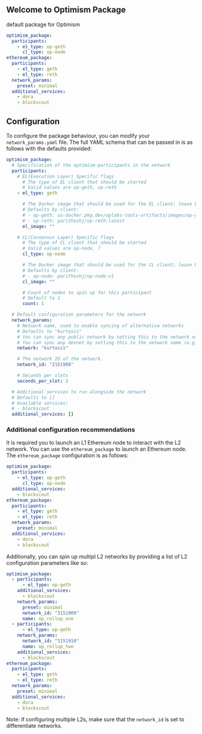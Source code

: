 ## Welcome to Optimism Package
default package for Optimism
```yaml
optimism_package:
  participants:
    - el_type: op-geth
      cl_type: op-node
ethereum_package:
  participants:
    - el_type: geth
    - el_type: reth
  network_params:
    preset: minimal
  additional_services:
    - dora
    - blockscout
```


## Configuration

To configure the package behaviour, you can modify your `network_params.yaml` file. The full YAML schema that can be passed in is as follows with the defaults provided:

```yaml
optimism_package:
  # Specification of the optimism-participants in the network
  participants:
    # EL(Execution Layer) Specific flags
      # The type of EL client that should be started
      # Valid values are op-geth, op-reth
    - el_type: geth

      # The Docker image that should be used for the EL client; leave blank to use the default for the client type
      # Defaults by client:
      # - op-geth: us-docker.pkg.dev/oplabs-tools-artifacts/images/op-geth:latest
      # - op-reth: parithoshj/op-reth:latest
      el_image: ""

    # CL(Consensus Layer) Specific flags
      # The type of CL client that should be started
      # Valid values are op-node, ?
      cl_type: op-node

      # The Docker image that should be used for the CL client; leave blank to use the default for the client type
      # Defaults by client:
      # - op-node: parithoshj/op-node:v1
      cl_image: ""

      # Count of nodes to spin up for this participant
      # Default to 1
      count: 1

  # Default configuration parameters for the network
  network_params:
    # Network name, used to enable syncing of alternative networks
    # Defaults to "kurtosis"
    # You can sync any public network by setting this to the network name (e.g. "mainnet", "sepolia", "holesky")
    # You can sync any devnet by setting this to the network name (e.g. "dencun-devnet-12", "verkle-gen-devnet-2")
    network: "kurtosis"

    # The network ID of the network.
    network_id: "2151908"

    # Seconds per slots
    seconds_per_slot: 2

  # Additional services to run alongside the network
  # Defaults to []
  # Available services:
  # - blockscout
  additional_services: []
```

### Additional configuration recommendations

It is required you to launch an L1 Ethereum node to interact with the L2 network. You can use the `ethereum_package` to launch an Ethereum node. The `ethereum_package` configuration is as follows:

```yaml
optimism_package:
  participants:
    - el_type: op-geth
      cl_type: op-node
  additional_services:
    - blockscout
ethereum_package:
  participants:
    - el_type: geth
    - el_type: reth
  network_params:
    preset: minimal
  additional_services:
    - dora
    - blockscout
```

Additionally, you can spin up multipl L2 networks by providing a list of L2 configuration parameters like so:

```yaml
optimism_package:
  - participants:
      - el_type: op-geth
    additional_services:
      - blockscout
    network_params:
      preset: minimal
      network_id: "3151909"
      name: op_rollup_one
  - participants:
      - el_type: op-geth
    network_params:
      network_id: "3151910"
      name: op_rollup_two
    additional_services:
      - blockscout
ethereum_package:
  participants:
    - el_type: geth
    - el_type: reth
  network_params:
    preset: minimal
  additional_services:
    - dora
    - blockscout
```
Note: if configuring multiple L2s, make sure that the `network_id` is set to differentiate networks.